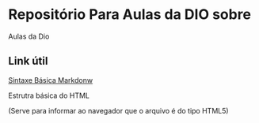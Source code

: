 # Repositório Para Aulas da DIO sobre
Aulas da Dio

## Link útil
[Sintaxe Básica Markdonw](https://www.markdownguide.org/basic-syntax/)


Estrutra básica do HTML

<!DOCTYPE html> (Serve para informar ao navegador que o arquivo é do tipo HTML5)
<html>
  <head>
    <meta>
    <title></title>
  </head>
  <body>
  </body>
</html>
